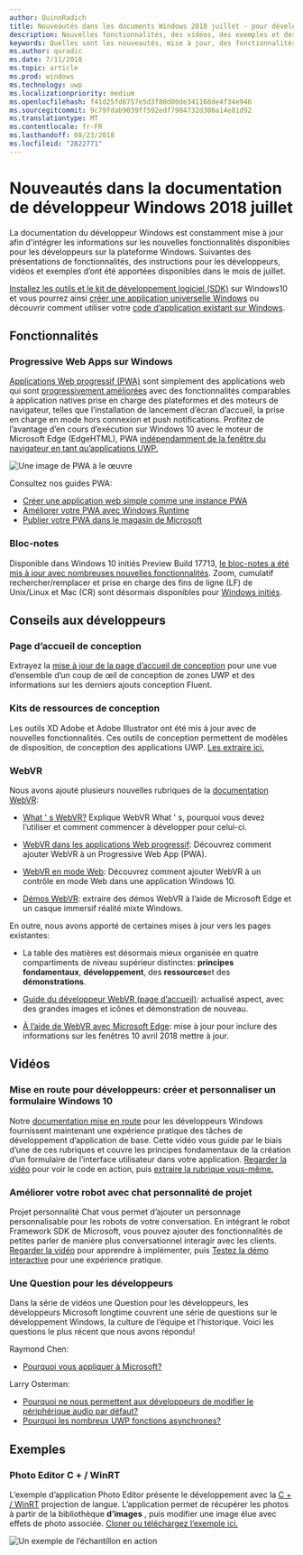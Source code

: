 ```yaml
---
author: QuinnRadich
title: Nouveautés dans les documents Windows 2018 juillet - pour développer des applications UWP
description: Nouvelles fonctionnalités, des vidéos, des exemples et des conseils pour les développeurs ont été ajoutés à la documentation du développeur Windows 10 pour 2018 juillet.
keywords: Quelles sont les nouveautés, mise à jour, des fonctionnalités, des conseils pour les développeurs, Windows 10, juillet
ms.author: quradic
ms.date: 7/11/2018
ms.topic: article
ms.prod: windows
ms.technology: uwp
ms.localizationpriority: medium
ms.openlocfilehash: f41d25fd6757e5d3f80d00de341168de4f34e946
ms.sourcegitcommit: 9c79fdab9039ff592edf7984732d300a14e81d92
ms.translationtype: MT
ms.contentlocale: fr-FR
ms.lasthandoff: 08/23/2018
ms.locfileid: "2822771"
---
```

# <a name="whats-new-in-the-windows-developer-docs-in-july-2018"></a>Nouveautés dans la documentation de développeur Windows 2018 juillet

La documentation du développeur Windows est constamment mise à jour afin d'intégrer les informations sur les nouvelles fonctionnalités disponibles pour les développeurs sur la plateforme Windows. Suivantes des présentations de fonctionnalités, des instructions pour les développeurs, vidéos et exemples d’ont été apportées disponibles dans le mois de juillet.

[Installez les outils et le kit de développement logiciel (SDK)](http://go.microsoft.com/fwlink/?LinkId=821431) sur Windows10 et vous pourrez ainsi [créer une application universelle Windows](../get-started/create-uwp-apps.md) ou découvrir comment utiliser votre [code d’application existant sur Windows](../porting/index.md).

## <a name="features"></a>Fonctionnalités

### <a name="progressive-web-apps-on-windows"></a>Progressive Web Apps sur Windows

[Applications Web progressif (PWA)](https://developer.microsoft.com/windows/pwa) sont simplement des applications web qui sont [progressivement améliorées](https://wikipedia.org/wiki/Progressive_enhancement) avec des fonctionnalités comparables à application natives prise en charge des plateformes et des moteurs de navigateur, telles que l’installation de lancement d’écran d’accueil, la prise en charge en mode hors connexion et push notifications. Profitez de l’avantage d’en cours d’exécution sur Windows 10 avec le moteur de Microsoft Edge (EdgeHTML), PWA [indépendamment de la fenêtre du navigateur en tant qu’applications UWP.](https://docs.microsoft.com/microsoft-edge/progressive-web-apps/windows-features)

![Une image de PWA à le œuvre](images/progressive-web-apps.jpg)

Consultez nos guides PWA:

* [Créer une application web simple comme une instance PWA](https://docs.microsoft.com/microsoft-edge/progressive-web-apps/get-started)
* [Améliorer votre PWA avec Windows Runtime](https://docs.microsoft.com/en-us/microsoft-edge/progressive-web-apps/windows-features)
* [Publier votre PWA dans le magasin de Microsoft](https://docs.microsoft.com/microsoft-edge/progressive-web-apps/microsoft-store)

### <a name="notepad"></a>Bloc-notes

Disponible dans Windows 10 initiés Preview Build 17713, [le bloc-notes a été mis à jour avec nombreuses nouvelles fonctionnalités](http://aka.ms/ant-man). Zoom, cumulatif rechercher/remplacer et prise en charge des fins de ligne (LF) de Unix/Linux et Mac (CR) sont désormais disponibles pour [Windows initiés](https://insider.windows.com/). 

## <a name="developer-guidance"></a>Conseils aux développeurs

### <a name="design-landing-page"></a>Page d’accueil de conception

Extrayez la [mise à jour de la page d’accueil de conception](https://developer.microsoft.com/windows/apps/design) pour une vue d’ensemble d’un coup de œil de conception de zones UWP et des informations sur les derniers ajouts conception Fluent.

### <a name="design-toolkits"></a>Kits de ressources de conception

Les outils XD Adobe et Adobe Illustrator ont été mis à jour avec de nouvelles fonctionnalités. Ces outils de conception permettent de modèles de disposition, de conception des applications UWP. [Les extraire ici.](../design/downloads/index.md)

### <a name="webvr"></a>WebVR

Nous avons ajouté plusieurs nouvelles rubriques de la [documentation WebVR](https://docs.microsoft.com/microsoft-edge/webvr/
):

* [What ' s WebVR?](https://docs.microsoft.com/microsoft-edge/webvr/what-is-webvr
) Explique WebVR What ' s, pourquoi vous devez l’utiliser et comment commencer à développer pour celui-ci.

* [WebVR dans les applications Web progressif](https://docs.microsoft.com/microsoft-edge/webvr/webvr-in-pwas): Découvrez comment ajouter WebVR à un Progressive Web App (PWA).

* [WebVR en mode Web](https://docs.microsoft.com/microsoft-edge/webvr/webvr-in-webview): Découvrez comment ajouter WebVR à un contrôle en mode Web dans une application Windows 10.

* [Démos WebVR](https://docs.microsoft.com/microsoft-edge/webvr/demos): extraire des démos WebVR à l’aide de Microsoft Edge et un casque immersif réalité mixte Windows.

En outre, nous avons apporté de certaines mises à jour vers les pages existantes:

* La table des matières est désormais mieux organisée en quatre compartiments de niveau supérieur distinctes: **principes fondamentaux**, **développement**, des **ressources**et des **démonstrations**.

* [Guide du développeur WebVR (page d’accueil)](https://docs.microsoft.com/microsoft-edge/webvr/): actualisé aspect, avec des grandes images et icônes et démonstration de nouveau.

* [À l’aide de WebVR avec Microsoft Edge](https://docs.microsoft.com/microsoft-edge/webvr/webvr-with-edge): mise à jour pour inclure des informations sur les fenêtres 10 avril 2018 mettre à jour.

## <a name="videos"></a>Vidéos

### <a name="get-started-for-devs-create-and-customize-a-form-on-windows-10"></a>Mise en route pour développeurs: créer et personnaliser un formulaire Windows 10

Notre [documentation mise en route](../get-started/index.md) pour les développeurs Windows fournissent maintenant une expérience pratique des tâches de développement d’application de base. Cette vidéo vous guide par le biais d’une de ces rubriques et couvre les principes fondamentaux de la création d’un formulaire de l’interface utilisateur dans votre application. [Regarder la vidéo](https://www.youtube.com/watch?v=AgngKzq4hKI&feature=youtu.be) pour voir le code en action, puis [extraire la rubrique vous-même.](http://aka.ms/CreateForms)

### <a name="enhance-your-bot-with-project-personality-chat"></a>Améliorer votre robot avec chat personnalité de projet

Projet personnalité Chat vous permet d’ajouter un personnage personnalisable pour les robots de votre conversation. En intégrant le robot Framework SDK de Microsoft, vous pouvez ajouter des fonctionnalités de petites parler de manière plus conversationnel interagir avec les clients. [Regarder la vidéo](https://www.youtube.com/watch?v=5C_uD8g2QKg&feature=youtu.be) pour apprendre à implémenter, puis [Testez la démo interactive](http://aka.ms/PersonalityChat) pour une expérience pratique.

### <a name="one-dev-question"></a>Une Question pour les développeurs

Dans la série de vidéos une Question pour les développeurs, les développeurs Microsoft longtime couvrent une série de questions sur le développement Windows, la culture de l’équipe et l’historique. Voici les questions le plus récent que nous avons répondu!

Raymond Chen:

* [Pourquoi vous appliquer à Microsoft?](https://www.youtube.com/watch?v=oL8ymamkEMU&feature=youtu.be)

Larry Osterman:

* [Pourquoi ne nous permettent aux développeurs de modifier le périphérique audio par défaut?](https://www.youtube.com/watch?v=6aNUoVfbnmg&feature=youtu.be)
* [Pourquoi les nombreux UWP fonctions asynchrones?](https://www.youtube.com/watch?v=5M724QIy1Mk&feature=youtu.be)

## <a name="samples"></a>Exemples

### <a name="photo-editor-cwinrt"></a>Photo Editor C + / WinRT

L’exemple d’application Photo Editor présente le développement avec la [C + / WinRT](../cpp-and-winrt-apis/intro-to-using-cpp-with-winrt.md) projection de langue. L’application permet de récupérer les photos à partir de la bibliothèque **d’images** , puis modifier une image élue avec effets de photo associée. [Cloner ou téléchargez l’exemple ici.](https://github.com/Microsoft/Windows-appsample-photo-editor)

![Un exemple de l’échantillon en action](images/photo-editor-banner.png)
